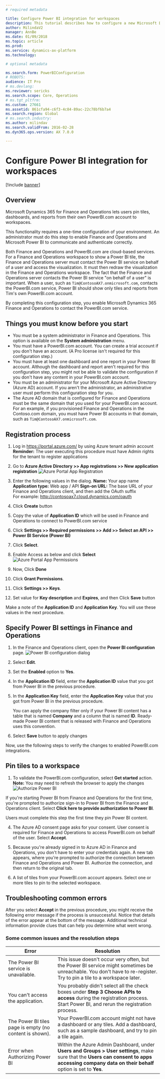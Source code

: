 ```yaml
---
# required metadata

title: Configure Power BI integration for workspaces
description: This tutorial describes how to configure a new Microsoft Dynamics 365 for Finance and Operations, environment to support integration with PowerBI.com. This configuration enables workspaces to show the Power BI control and lets users pin visualizations to a workspace.
author: MilindaV2
manager: AnnBe
ms.date: 01/09/2018
ms.topic: article
ms.prod: 
ms.service: dynamics-ax-platform
ms.technology: 

# optional metadata

ms.search.form: PowerBIConfiguration
# ROBOTS: 
audience: IT Pro
# ms.devlang: 
ms.reviewer: sericks
ms.search.scope: Core, Operations
# ms.tgt_pltfrm: 
ms.custom: 27661
ms.assetid: 861cfa94-c6f3-4c84-89ac-22c78bf6b7a4
ms.search.region: Global
# ms.search.industry: 
ms.author: milindav
ms.search.validFrom: 2016-02-28
ms.dyn365.ops.version: AX 7.0.0

---
```


# Configure Power BI integration for workspaces

[!include [banner](../includes/banner.md)]

## Overview

Microsoft Dynamics 365 for Finance and Operations lets users pin tiles, dashboards, and reports from their own PowerBI.com account to workspaces.

This functionality requires a one-time configuration of your environment. An administrator must do this step to enable Finance and Operations and Microsoft Power BI to communicate and authenticate correctly.

Both Finance and Operations and PowerBI.com are cloud-based services. For a Finance and Operations workspace to show a Power BI tile, the Finance and Operations server must contact the Power BI service on behalf of a user and access the visualization. It must then redraw the visualization in the Finance and Operations workspace. The fact that the Finance and Operations server contacts the Power BI service "on behalf of a user" is important. When a user, such as `Tim@ContosoAX7.onmicrosoft.com`, contacts the PowerBI.com service, Power BI should show only tiles and reports from Tim's own PowerBI.com account.

By completing this configuration step, you enable Microsoft Dynamics 365 Finance and Operations to contact the PowerBI.com service.

## Things you must know before you start 

- You must be a system administrator in Finance and Operations. This option is available on the **System administration** menu.
- You must have a PowerBI.com account. You can create a trial account if you don't have an account. (A Pro license isn't required for this configuration step.)
- You must have at least one dashboard and one report in your Power BI account. Although the dashboard and report aren't required for this configuration step, you might not be able to validate the configuration if you don't have any content in your PowerBI.com account.
- You must be an administrator for your Microsoft Azure Active Directory (Azure AD) account. If you aren't the administrator, an administrative user must perform this configuration step for you.
- The Azure AD domain that is configured for Finance and Operations must be the same domain that you used for your PowerBI.com account. For an example, if you provisioned Finance and Operations in the Contoso.com domain, you must have Power BI accounts in that domain, such as `Tim@ContosoAX7.onmicrosoft.com`.

## Registration process 

1. Log in https://portal.azure.com/ by using Azure tenant admin account<br>
   **Reminder:** The user executing this procedure must have Admin rights for the tenant to register applications

2. Go to **Azure Active Directory >> App registrations >>  New application registration** 
    ![Azure Portal App Registration](media/Azure-Portal-AppRegistration.png)

3. Enter the following values in the dialog.
	**Name:** Your app name
	**Application type:** Web app / API
	**Sign-on URL:** The base URL of your Finance and Operations client, and then add the OAuth suffix<br>
			 For example: http://contosoax7.cloud.dynamics.com/oauth
			 
4. Click **Create** button
5. Copy the value of **Application ID** which will be used in Finance and Operations to connect to PowerBI.com service
6. Click **Settings >> Required permissions >> Add >> Select an API >> Power BI Service (Power BI)**
7. Click **Select**.
8. Enable Access as below and click **Select**
    ![Azure Portal App Permissions](media/Azure-Portal-AppPermissions.png)

9. Now, Click **Done**
10. Click **Grant Permissions**.
11. Click **Settings >> Keys**.
12. Set value for **Key description** and **Expires**, and then Click **Save** button

Make a note of the **Application ID** and **Application Key**. You will use these values in the next procedure.

## Specify Power BI settings in Finance and Operations

1. In the Finance and Operations client, open the **Power BI configuration** page.
    ![Power BI configuration dialog](./media/D365-PBI-Configuration.png)

2. Select **Edit**.
3. Set the **Enabled** option to **Yes**.
4. In the **Application ID** field, enter the **Application ID** value that you got from Power BI in the previous procedure.
5. In the **Application Key** field, enter the **Application Key** value that you got from Power BI in the previous procedure.

    You can apply the company filter only if your Power BI content has a table that is named **Company** and a column that is named **ID**. Ready-made Power BI content that is released with Finance and Operations uses this convention.

6. Select **Save** button to apply changes

Now, use the following steps to verify the changes to enabled PowerBI.com integrations.

## Pin tiles to a workspace

1. To validate the PowerBI.com configuration, select **Get started** action.
   **Note:** You may need to refresh the browser to apply the changes
    ![Authorize Power BI](./media/D365-PBI-GetStarted.png)

If you're starting Power BI from Finance and Operations for the first time, you're prompted to authorize sign-in to Power BI from the Finance and Operations client. Select **Click here to provide authorization to Power BI**.

Users must complete this step the first time they pin Power BI content.

4. The Azure AD consent page asks for your consent. User consent is required for Finance and Operations to access PowerBI.com on behalf of the user. Select **Accept**.

5. Because you're already signed in to Azure AD in Finance and Operations, you don't have to enter your credentials again. A new tab appears, where you're prompted to authorize the connection between Finance and Operations and Power BI. Authorize the connection, and then return to the original tab.

6. A list of tiles from your PowerBI.com account appears. Select one or more tiles to pin to the selected workspace.

## Troubleshooting common errors

After you select **Accept** in the previous procedure, you might receive the following error message if the process is unsuccessful. Notice that details of the error appear at the bottom of the message. Additional technical information provide clues that can help you determine what went wrong.

### Some common issues and the resolution steps

| Error                                                       | Resolution |
|-------------------------------------------------------------|------------|
| The Power BI service is unavailable.                        | This issue doesn't occur very often, but the Power BI service might sometimes be unreachable. You don't have to re-register. Try to pin a tile to a workspace later. |
| You can't access the application.                           | You probably didn't select all the check boxes under **Step 3 Choose APIs to access** during the registration process. Start Power BI, and rerun the registration process. |
| The Power BI tiles page is empty (no content is shown).     | Your PowerBI.com account might not have a dashboard or any tiles. Add a dashboard, such as a sample dashboard, and try to pin a tile again. |
| Error when Authorizing Power BI                             | Within the Azure Admin Dashboard, under **Users and Groups \> User settings**, make sure that the **Users can consent to apps accessing company data on their behalf** option is set to **Yes**. |

